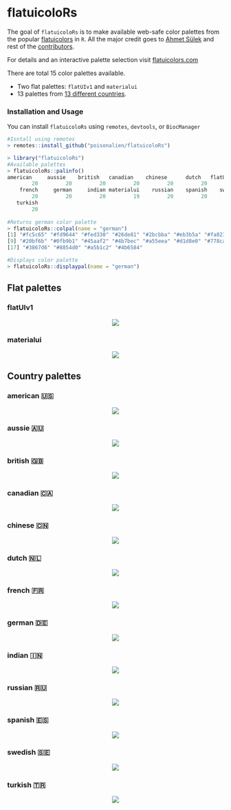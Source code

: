 
# flatuicoloRs

The goal of `flatuicoloRs` is to make available web-safe color palettes from the popular 
[flatuicolors](https://flatuicolors.com/) in `R`. All the major credit goes to [Ahmet Sülek](https://medium.com/@ahmetsulek) and rest of the [contributors](https://medium.com/collect-ui-design-ui-ux-inspiration-blog/flat-ui-colors-2-13-countries-13-designers-13-color-palettes-more-1d0ecdd66301).

For details and an interactive palette selection visit [flatuicolors.com](https://flatuicolors.com/)

There are total 15 color palettes available.

* Two flat palettes: `flatUIv1` and `materialui`
* 13 palettes from [13 different countries](https://medium.com/collect-ui-design-ui-ux-inspiration-blog/flat-ui-colors-2-13-countries-13-designers-13-color-palettes-more-1d0ecdd66301).


### Installation and Usage

You can install `flatuicoloRs` using `remotes`, `devtools`, or `BiocManager`

```r
#Isntall using remotes
> remotes::install_github("poisonalien/flatuicoloRs")

> library("flatuicoloRs")
#Available palettes
> flatuicoloRs::palinfo()
american     aussie    british   canadian    chinese      dutch   flatUIv1 
        20         20         20         20         20         20         20 
    french     german     indian materialui    russian    spanish    swedish 
        20         20         20         19         20         20         20 
   turkish 
        20 
        
#Returns german color palette
> flatuicoloRs::colpal(name = "german")
[1] "#fc5c65" "#fd9644" "#fed330" "#26de81" "#2bcbba" "#eb3b5a" "#fa8231" "#f7b731"
[9] "#20bf6b" "#0fb9b1" "#45aaf2" "#4b7bec" "#a55eea" "#d1d8e0" "#778ca3" "#2d98da"
[17] "#3867d6" "#8854d0" "#a5b1c2" "#4b6584"

#Displays color palette 
> flatuicoloRs::displaypal(name = "german")
```

## Flat palettes

### flatUIv1
<p align="center">
<img src="inst/extdata/flatUIv1.png">
</p>

### materialui
<p align="center">
<img src="inst/extdata/materialui.png">
</p>

## Country palettes

### american :us:
<p align="center">
<img src="inst/extdata/american.png">
</p>

### aussie :australia:
<p align="center">
<img src="inst/extdata/aussie.png">
</p>

### british :gb:
<p align="center">
<img src="inst/extdata/british.png">
</p>

### canadian :canada:
<p align="center">
<img src="inst/extdata/canadian.png">
</p>

### chinese :cn:
<p align="center">
<img src="inst/extdata/chinese.png">
</p>

### dutch :netherlands:
<p align="center">
<img src="inst/extdata/dutch.png">
</p>


### french :fr:
<p align="center">
<img src="inst/extdata/french.png">
</p>

### german :de:
<p align="center">
<img src="inst/extdata/german.png">
</p>

### indian :india:
<p align="center">
<img src="inst/extdata/indian.png">
</p>

### russian :ru:
<p align="center">
<img src="inst/extdata/russian.png">
</p>

### spanish :es:
<p align="center">
<img src="inst/extdata/spanish.png">
</p>

### swedish :sweden:
<p align="center">
<img src="inst/extdata/swedish.png">
</p>

### turkish :tr:
<p align="center">
<img src="inst/extdata/turkish.png">
</p>
